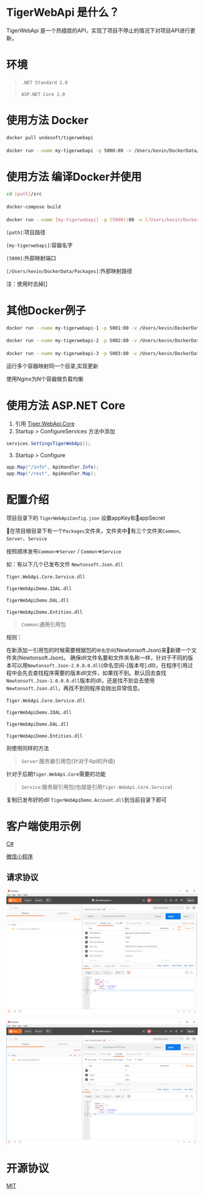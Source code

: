# TigerWebApi 是什么？
TigerWebApi 是一个热插拔的API，实现了项目不停止的情况下对项目API进行更新。

# 环境
>`.NET Standard 2.0`

>`ASP.NET Core 2.0`

# 使用方法 Docker
```sh
docker pull undesoft/tigerwebapi

docker run --name my-tigerwebapi -p 5000:80 -v /Users/kevin/DockerData/Packages:/app/Packages -d undesoft/tigerwebapi:latest
```

# 使用方法 编译Docker并使用
```sh
cd [path]/src

docker-compose build

docker run --name [my-tigerwebapi] -p [5000]:80 -v [/Users/kevin/DockerData/Packages]:/app/Packages -d undesoft/tigerwebapi:latest
```
`[path]`:项目路径

`[my-tigerwebapi]`:容器名字

`[5000]`:外部映射端口

`[/Users/kevin/DockerData/Packages]`:外部映射路径

注：使用时去掉[]

# 其他Docker例子
```sh
docker run --name my-tigerwebapi-1 -p 5001:80 -v /Users/kevin/DockerData/Packages:/app/Packages -d undesoft/tigerwebapi:latest

docker run --name my-tigerwebapi-2 -p 5002:80 -v /Users/kevin/DockerData/Packages:/app/Packages -d undesoft/tigerwebapi:latest

docker run --name my-tigerwebapi-3 -p 5003:80 -v /Users/kevin/DockerData/Packages:/app/Packages -d undesoft/tigerwebapi:latest
```
运行多个容器映射同一个目录,实现更新

使用Nginx为N个容器做负载均衡


# 使用方法 ASP.NET Core
1. 引用 [Tiger.WebApi.Core](https://www.nuget.org/packages/Tiger.WebApi.Core/)
2. Startup > ConfigureServices 方法中添加
```cs
services.SettingsTigerWebApi();
```
3. Startup > Configure 
```cs
app.Map("/info", ApiHandler.Info);
app.Map("/rest", ApiHandler.Map);
```
# 配置介绍
项目目录下的 `TigerWebApiConfig.json` 设置appKey和appSecret

在项目根目录下有一个`Packages`文件夹，文件夹中有三个文件夹`Common`、`Server`、`Service`

按照顺序发布`Common`=>`Server` / `Common`=>`Service`

如：有以下几个已发布文件
`Newtonsoft.Json.dll`

`Tiger.WebApi.Core.Service.dll`

`TigerWebApiDemo.IDAL.dll`

`TigerWebApiDemo.DAL.dll`

`TigerWebApiDemo.Entities.dll`

>`Common`:通用引用包

规则：

在新添加一引用包的时候需要根据包的`命名空间`(Newtonsoft.Json)来新建一个文件夹(Newtonsoft.Json)。
确保dll文件名要和文件夹名称一样，针对于不同的版本可以用`Newtonsoft.Json-2.0.0.0.dll`(命名空间-[版本号].dll)，在程序引用过程中会先去查找程序需要的版本dll文件，如果找不到。默认回去查找`Newtonsoft.Json-1.0.0.0.dll`版本的dll，还是找不到会去使用``Newtonsoft.Json.dll``，再找不到则程序会抛出异常信息。

`Tiger.WebApi.Core.Service.dll`

`TigerWebApiDemo.IDAL.dll`

`TigerWebApiDemo.DAL.dll`

`TigerWebApiDemo.Entities.dll`

则使用同样的方法

>`Server`:服务器引用包(针对于Api的升级)

针对于后期`Tiger.WebApi.Core`需要的功能

>`Service`:服务层引用包(也就是引用`Tiger.WebApi.Core.Service`)

复制已发布好的dll `TigerWebApiDemo.Account.dll`到当前目录下即可

# 客户端使用示例
[C#](https://github.com/DeyiXu/TigerWebApi/tree/master/src/Client/CSharp)

[微信小程序](https://github.com/DeyiXu/TigerWebApi/tree/master/src/Client/WeChat)

## 请求协议
![请求协议](https://github.com/DeyiXu/TigerWebApi/raw/master/images/headers.png)

![请求参数](https://github.com/DeyiXu/TigerWebApi/raw/master/images/values.png)

# 开源协议
[MIT](https://github.com/DeyiXu/TigerWebApi/blob/master/LICENSE)
